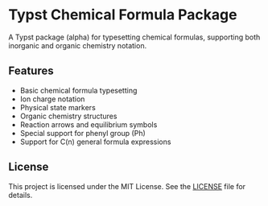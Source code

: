 # Typst Chemical Formula Package

A Typst package (alpha) for typesetting chemical formulas, supporting both inorganic and organic chemistry notation.

## Features

- Basic chemical formula typesetting
- Ion charge notation
- Physical state markers
- Organic chemistry structures
- Reaction arrows and equilibrium symbols
- Special support for phenyl group (Ph)
- Support for C(n) general formula expressions

## License

This project is licensed under the MIT License. See the [LICENSE](LICENSE) file for details.
